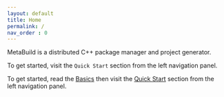 ```yaml
---
layout: default
title: Home
permalink: /
nav_order : 0
---
```


MetaBuild is a distributed C++ package manager and project generator.

To get started, visit the `Quick Start` section from the left navigation panel.

To get started, read the [Basics](/docs/basics) then visit the [Quick Start](/docs/quick_start) section from the left navigation panel.